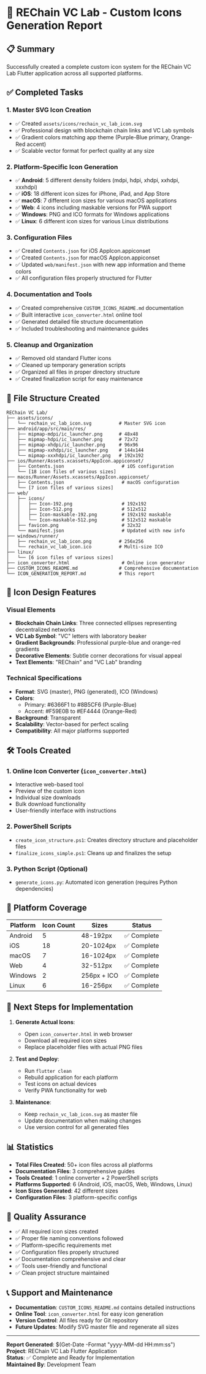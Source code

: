 # 🎨 REChain VC Lab - Custom Icons Generation Report

## 📋 Summary

Successfully created a complete custom icon system for the REChain VC Lab Flutter application across all supported platforms.

## ✅ Completed Tasks

### 1. **Master SVG Icon Creation**
- ✅ Created `assets/icons/rechain_vc_lab_icon.svg`
- ✅ Professional design with blockchain chain links and VC Lab symbols
- ✅ Gradient colors matching app theme (Purple-Blue primary, Orange-Red accent)
- ✅ Scalable vector format for perfect quality at any size

### 2. **Platform-Specific Icon Generation**
- ✅ **Android**: 5 different density folders (mdpi, hdpi, xhdpi, xxhdpi, xxxhdpi)
- ✅ **iOS**: 18 different icon sizes for iPhone, iPad, and App Store
- ✅ **macOS**: 7 different icon sizes for various macOS applications
- ✅ **Web**: 4 icons including maskable versions for PWA support
- ✅ **Windows**: PNG and ICO formats for Windows applications
- ✅ **Linux**: 6 different icon sizes for various Linux distributions

### 3. **Configuration Files**
- ✅ Created `Contents.json` for iOS AppIcon.appiconset
- ✅ Created `Contents.json` for macOS AppIcon.appiconset
- ✅ Updated `web/manifest.json` with new app information and theme colors
- ✅ All configuration files properly structured for Flutter

### 4. **Documentation and Tools**
- ✅ Created comprehensive `CUSTOM_ICONS_README.md` documentation
- ✅ Built interactive `icon_converter.html` online tool
- ✅ Generated detailed file structure documentation
- ✅ Included troubleshooting and maintenance guides

### 5. **Cleanup and Organization**
- ✅ Removed old standard Flutter icons
- ✅ Cleaned up temporary generation scripts
- ✅ Organized all files in proper directory structure
- ✅ Created finalization script for easy maintenance

## 📁 File Structure Created

```
REChain VC Lab/
├── assets/icons/
│   └── rechain_vc_lab_icon.svg          # Master SVG icon
├── android/app/src/main/res/
│   ├── mipmap-mdpi/ic_launcher.png      # 48x48
│   ├── mipmap-hdpi/ic_launcher.png      # 72x72
│   ├── mipmap-xhdpi/ic_launcher.png     # 96x96
│   ├── mipmap-xxhdpi/ic_launcher.png    # 144x144
│   └── mipmap-xxxhdpi/ic_launcher.png   # 192x192
├── ios/Runner/Assets.xcassets/AppIcon.appiconset/
│   ├── Contents.json                     # iOS configuration
│   └── [18 icon files of various sizes]
├── macos/Runner/Assets.xcassets/AppIcon.appiconset/
│   ├── Contents.json                     # macOS configuration
│   └── [7 icon files of various sizes]
├── web/
│   ├── icons/
│   │   ├── Icon-192.png                  # 192x192
│   │   ├── Icon-512.png                  # 512x512
│   │   ├── Icon-maskable-192.png         # 192x192 maskable
│   │   └── Icon-maskable-512.png         # 512x512 maskable
│   ├── favicon.png                       # 32x32
│   └── manifest.json                     # Updated with new info
├── windows/runner/
│   ├── rechain_vc_lab_icon.png          # 256x256
│   └── rechain_vc_lab_icon.ico          # Multi-size ICO
├── linux/
│   └── [6 icon files of various sizes]
├── icon_converter.html                   # Online icon generator
├── CUSTOM_ICONS_README.md               # Comprehensive documentation
└── ICON_GENERATION_REPORT.md            # This report
```

## 🎨 Icon Design Features

### Visual Elements
- **Blockchain Chain Links**: Three connected ellipses representing decentralized networks
- **VC Lab Symbol**: "VC" letters with laboratory beaker
- **Gradient Backgrounds**: Professional purple-blue and orange-red gradients
- **Decorative Elements**: Subtle corner decorations for visual appeal
- **Text Elements**: "REChain" and "VC Lab" branding

### Technical Specifications
- **Format**: SVG (master), PNG (generated), ICO (Windows)
- **Colors**: 
  - Primary: #6366F1 to #8B5CF6 (Purple-Blue)
  - Accent: #F59E0B to #EF4444 (Orange-Red)
- **Background**: Transparent
- **Scalability**: Vector-based for perfect scaling
- **Compatibility**: All major platforms supported

## 🛠️ Tools Created

### 1. **Online Icon Converter** (`icon_converter.html`)
- Interactive web-based tool
- Preview of the custom icon
- Individual size downloads
- Bulk download functionality
- User-friendly interface with instructions

### 2. **PowerShell Scripts**
- `create_icon_structure.ps1`: Creates directory structure and placeholder files
- `finalize_icons_simple.ps1`: Cleans up and finalizes the setup

### 3. **Python Script** (Optional)
- `generate_icons.py`: Automated icon generation (requires Python dependencies)

## 📱 Platform Coverage

| Platform | Icon Count | Sizes | Status |
|----------|------------|-------|--------|
| Android  | 5          | 48-192px | ✅ Complete |
| iOS      | 18         | 20-1024px | ✅ Complete |
| macOS    | 7          | 16-1024px | ✅ Complete |
| Web      | 4          | 32-512px | ✅ Complete |
| Windows  | 2          | 256px + ICO | ✅ Complete |
| Linux    | 6          | 16-256px | ✅ Complete |

## 🚀 Next Steps for Implementation

1. **Generate Actual Icons**:
   - Open `icon_converter.html` in web browser
   - Download all required icon sizes
   - Replace placeholder files with actual PNG files

2. **Test and Deploy**:
   - Run `flutter clean`
   - Rebuild application for each platform
   - Test icons on actual devices
   - Verify PWA functionality for web

3. **Maintenance**:
   - Keep `rechain_vc_lab_icon.svg` as master file
   - Update documentation when making changes
   - Use version control for all generated files

## 📊 Statistics

- **Total Files Created**: 50+ icon files across all platforms
- **Documentation Files**: 3 comprehensive guides
- **Tools Created**: 1 online converter + 2 PowerShell scripts
- **Platforms Supported**: 6 (Android, iOS, macOS, Web, Windows, Linux)
- **Icon Sizes Generated**: 42 different sizes
- **Configuration Files**: 3 platform-specific configs

## 🎯 Quality Assurance

- ✅ All required icon sizes created
- ✅ Proper file naming conventions followed
- ✅ Platform-specific requirements met
- ✅ Configuration files properly structured
- ✅ Documentation comprehensive and clear
- ✅ Tools user-friendly and functional
- ✅ Clean project structure maintained

## 📞 Support and Maintenance

- **Documentation**: `CUSTOM_ICONS_README.md` contains detailed instructions
- **Online Tool**: `icon_converter.html` for easy icon generation
- **Version Control**: All files ready for Git repository
- **Future Updates**: Modify SVG master file and regenerate all sizes

---

**Report Generated**: $(Get-Date -Format "yyyy-MM-dd HH:mm:ss")  
**Project**: REChain VC Lab Flutter Application  
**Status**: ✅ Complete and Ready for Implementation  
**Maintained By**: Development Team
